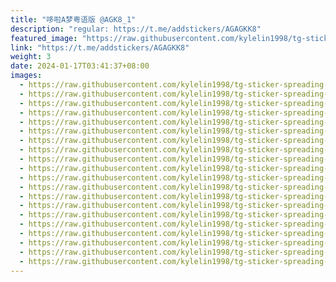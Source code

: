 ```yaml
---
title: "哆啦A梦粤语版 @AGK8_1"
description: "regular: https://t.me/addstickers/AGAGKK8"
featured_image: "https://raw.githubusercontent.com/kylelin1998/tg-sticker-spreading-worldwide-images/main/img/86394953-3e5b-4525-9d2e-9847a8e53053.jpg"
link: "https://t.me/addstickers/AGAGKK8"
weight: 3
date: 2024-01-17T03:41:37+08:00
images:
  - https://raw.githubusercontent.com/kylelin1998/tg-sticker-spreading-worldwide-images/main/img/86394953-3e5b-4525-9d2e-9847a8e53053.jpg
  - https://raw.githubusercontent.com/kylelin1998/tg-sticker-spreading-worldwide-images/main/img/7ac011cb-8244-457f-832d-a57d93731faa.jpg
  - https://raw.githubusercontent.com/kylelin1998/tg-sticker-spreading-worldwide-images/main/img/1cb60665-275c-4504-8d69-93182eebbafc.jpg
  - https://raw.githubusercontent.com/kylelin1998/tg-sticker-spreading-worldwide-images/main/img/ebc2ef15-9045-467e-996f-2150f18a1fbe.jpg
  - https://raw.githubusercontent.com/kylelin1998/tg-sticker-spreading-worldwide-images/main/img/d2e4bc3a-dfaa-4bd5-8c6f-d13539e206bc.jpg
  - https://raw.githubusercontent.com/kylelin1998/tg-sticker-spreading-worldwide-images/main/img/1fa8892c-ec2d-4d11-b201-6d35fa3c0a44.jpg
  - https://raw.githubusercontent.com/kylelin1998/tg-sticker-spreading-worldwide-images/main/img/076efc0e-283c-4d6e-ae06-59abfdac3874.jpg
  - https://raw.githubusercontent.com/kylelin1998/tg-sticker-spreading-worldwide-images/main/img/e534b233-8fca-41f2-9213-a43db71d9739.jpg
  - https://raw.githubusercontent.com/kylelin1998/tg-sticker-spreading-worldwide-images/main/img/479e36fd-d709-4ea8-8e32-929f2b8e944d.jpg
  - https://raw.githubusercontent.com/kylelin1998/tg-sticker-spreading-worldwide-images/main/img/f1e27ac8-f344-468e-b30f-d60f8cb0e140.jpg
  - https://raw.githubusercontent.com/kylelin1998/tg-sticker-spreading-worldwide-images/main/img/a2508979-70e7-483b-a504-bc689e91d250.jpg
  - https://raw.githubusercontent.com/kylelin1998/tg-sticker-spreading-worldwide-images/main/img/192a0b6e-47eb-438a-8ae9-28c3a67f4030.jpg
  - https://raw.githubusercontent.com/kylelin1998/tg-sticker-spreading-worldwide-images/main/img/98c7142f-19df-4be4-ab11-ca09136b620a.jpg
  - https://raw.githubusercontent.com/kylelin1998/tg-sticker-spreading-worldwide-images/main/img/8f437c86-aa2e-48ad-a49b-181ed2be77ab.jpg
  - https://raw.githubusercontent.com/kylelin1998/tg-sticker-spreading-worldwide-images/main/img/fb332394-61e6-4d00-8e72-f58176513e45.jpg
  - https://raw.githubusercontent.com/kylelin1998/tg-sticker-spreading-worldwide-images/main/img/ae0199e4-b06e-4768-90a7-68dc86c4c383.jpg
  - https://raw.githubusercontent.com/kylelin1998/tg-sticker-spreading-worldwide-images/main/img/48caa571-0f02-4409-90bb-486644a51d3c.jpg
  - https://raw.githubusercontent.com/kylelin1998/tg-sticker-spreading-worldwide-images/main/img/14156bfe-29c8-49ae-8fb5-2dd1e6004459.jpg
  - https://raw.githubusercontent.com/kylelin1998/tg-sticker-spreading-worldwide-images/main/img/3a00eb5b-b587-4fce-a9bf-fcd80ddb3725.jpg
  - https://raw.githubusercontent.com/kylelin1998/tg-sticker-spreading-worldwide-images/main/img/15d0f2fd-e26a-450d-ade5-541c86b5ef17.jpg
---
```

